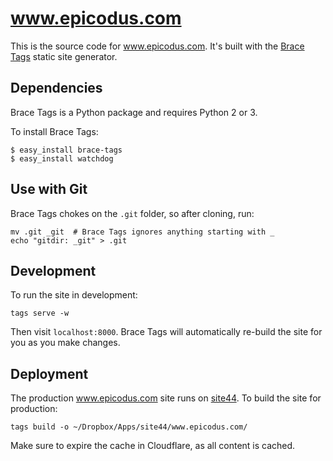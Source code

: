 # www.epicodus.com

This is the source code for www.epicodus.com. It's built with the [Brace Tags](tags.brace.io) static site generator.

## Dependencies

Brace Tags is a Python package and requires Python 2 or 3.

To install Brace Tags:

```
$ easy_install brace-tags
$ easy_install watchdog
```

## Use with Git

Brace Tags chokes on the `.git` folder, so after cloning, run:

```
mv .git _git  # Brace Tags ignores anything starting with _
echo "gitdir: _git" > .git
```

## Development

To run the site in development:

```
tags serve -w
```

Then visit `localhost:8000`. Brace Tags will automatically re-build the site for you as you make changes.

## Deployment

The production www.epicodus.com site runs on [site44](site44.com). To build the site for production:

```
tags build -o ~/Dropbox/Apps/site44/www.epicodus.com/
```

Make sure to expire the cache in Cloudflare, as all content is cached.
